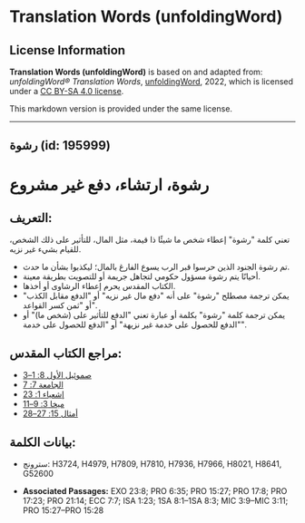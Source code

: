 # Translation Words (unfoldingWord)

## License Information

**Translation Words (unfoldingWord)** is based on and adapted from: _unfoldingWord® Translation Words_, [unfoldingWord](https://unfoldingword.org/utw), 2022, which is licensed under a [CC BY-SA 4.0 license](https://creativecommons.org/licenses/by-sa/4.0/legalcode.en).

This markdown version is provided under the same license.



--------------------------------

## رشوة (id: 195999)

رشوة، ارتشاء، دفع غير مشروع
===========================

التعريف:
--------

تعني كلمة "رشوة" إعطاء شخص ما شيئًا ذا قيمة، مثل المال، للتأثير على ذلك الشخص، للقيام بشيء غير نزيه.

* تم رشوة الجنود الذين حرسوا قبر الرب يسوع الفارغ بالمال؛ ليكذبوا بشأن ما حدث.
* أحيانًا يتم رشوة مسؤول حكومي لتجاهل جريمة أو للتصويت بطريقة معينة.
* الكتاب المقدس يحرم إعطاء الرشاوى أو أخذها.
* يمكن ترجمة مصطلح "رشوة" على أنه "دفع مال غير نزيه" أو "الدفع مقابل الكذب" أو "ثمن كسر القواعد".
* يمكن ترجمة كلمة "رشوة" بكلمة أو عبارة تعني "الدفع للتأثير على (شخص ما)" أو "الدفع للحصول على خدمة غير نزيهة" أو "الدفع للحصول على خدمة".

مراجع الكتاب المقدس:
--------------------

* [صموئيل الأول 8: 1–3](https://ref.ly/1Sam8:1-1Sam8:3)
* [الجامعة 7: 7](https://ref.ly/Eccl7:7)
* [إشعياء 1: 23](https://ref.ly/Isa1:23)
* [ميخا 3: 9–11](https://ref.ly/Mic3:9-Mic3:11)
* [أمثال 15: 27–28](https://ref.ly/Prov15:27-Prov15:28)

بيانات الكلمة:
--------------

* سترونج: H3724, H4979, H7809, H7810, H7936, H7966, H8021, H8641, G52600

* **Associated Passages:** EXO 23:8; PRO 6:35; PRO 15:27; PRO 17:8; PRO 17:23; PRO 21:14; ECC 7:7; ISA 1:23; 1SA 8:1–1SA 8:3; MIC 3:9–MIC 3:11; PRO 15:27–PRO 15:28

